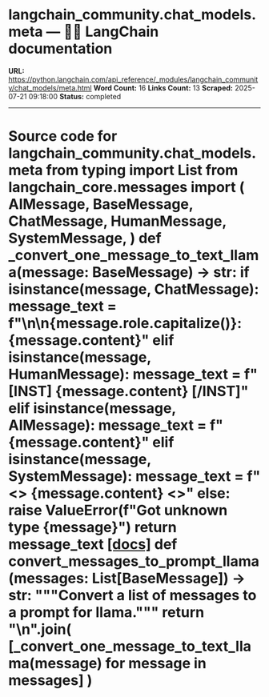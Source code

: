 # langchain_community.chat_models.meta — 🦜🔗 LangChain  documentation

**URL:** https://python.langchain.com/api_reference/_modules/langchain_community/chat_models/meta.html
**Word Count:** 16
**Links Count:** 13
**Scraped:** 2025-07-21 09:18:00
**Status:** completed

---

# Source code for langchain\_community.chat\_models.meta               from typing import List          from langchain_core.messages import (         AIMessage,         BaseMessage,         ChatMessage,         HumanMessage,         SystemMessage,     )               def _convert_one_message_to_text_llama(message: BaseMessage) -> str:         if isinstance(message, ChatMessage):             message_text = f"\n\n{message.role.capitalize()}: {message.content}"         elif isinstance(message, HumanMessage):             message_text = f"[INST] {message.content} [/INST]"         elif isinstance(message, AIMessage):             message_text = f"{message.content}"         elif isinstance(message, SystemMessage):             message_text = f"<<SYS>> {message.content} <</SYS>>"         else:             raise ValueError(f"Got unknown type {message}")         return message_text                              [[docs]](https://python.langchain.com/api_reference/community/chat_models/langchain_community.chat_models.meta.convert_messages_to_prompt_llama.html#langchain_community.chat_models.meta.convert_messages_to_prompt_llama)     def convert_messages_to_prompt_llama(messages: List[BaseMessage]) -> str:         """Convert a list of messages to a prompt for llama."""              return "\n".join(             [_convert_one_message_to_text_llama(message) for message in messages]         )
